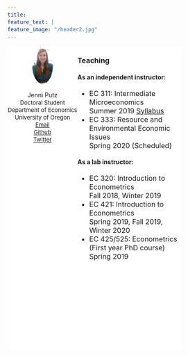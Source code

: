 ```yaml
---
title: 
feature_text: | 
feature_image: "/header2.jpg" 
---
```

<html>
<head>
<meta name="viewport" content="width=device-width, initial-scale=1">
<script src="https://kit.fontawesome.com/4ddc2e813a.js" crossorigin="anonymous"></script>
<style>
img {
  border-radius: 50%;
}
</style>
   
<style>
button {
     width: 50%;
     height: 50%;
}
	
* {
  box-sizing: border-box;
}
	

/* Create two unequal columns that floats next to each other */
.column {
  float: left;
  padding: 0px;
  height: 700px; 
}

.left {
  width: 40%;
}

.right {
  width: 60%;
}

/* Clear floats after the columns */
.row:after {
  content: "";
  display: table;
  clear: both;
}
</style>
</head>
<body>


<div class="row" align="left">
  <div class="column left" align = "center" style="background-color:#ffffff;">
     <img src="/headshot.jpg" style="width:30%">
     <p style="text-align:center">Jenni Putz <br />
   <font size="-1"> Doctoral Student <br /> Department of Economics <br /> University of Oregon <br />	  
   <i class="fas fa-envelope"></i> <a href="mailto:jputz@uoregon.edu">    Email</a><br />
   <i class="fab fa-github-square"></i><a href="https://github.com/jenni-putz">    Github</a><br />
   <i class="fab fa-twitter-square"></i><a href="https://twitter.com/pootzie_xoxo">    Twitter</a>
   </font></p>
  </div>
  
  <div class="column right" style="background-color:#ffffff;">
  <h3> Teaching </h3>
  <h4>As an independent instructor: </h4>
    <font size="3"><ul>
    <li> EC 311: Intermediate Microeconomics </li>
    Summer 2019 <a href="/EC311Syllabus.pdf">Syllabus</a>
    <li> EC 333: Resource and Environmental Economic Issues </li>
    Spring 2020 (Scheduled)
    </ul></font>
    <h4> As a lab instructor: </h4>  
    <font size="3"><ul>
    <li> EC 320: Introduction to Econometrics </li> 
    Fall 2018, Winter 2019
    <li> EC 421: Introduction to Econometrics </li> 
    Spring 2019, Fall 2019, Winter 2020
    <li> EC 425/525: Econometrics (First year PhD course) </li> 
    Spring 2019
    </ul></font>
  </div>
</div>

</body>
</html>
